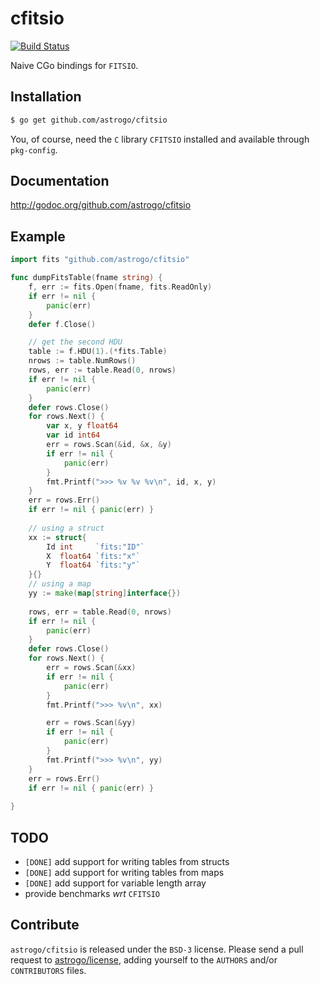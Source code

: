 cfitsio
=======

[![Build Status](https://drone.io/github.com/astrogo/cfitsio/status.png)](https://drone.io/github.com/astrogo/cfitsio/latest)

Naive CGo bindings for ``FITSIO``.

## Installation

```sh
$ go get github.com/astrogo/cfitsio
```

You, of course, need the ``C`` library ``CFITSIO`` installed and available through ``pkg-config``.

## Documentation

http://godoc.org/github.com/astrogo/cfitsio

## Example

```go
import fits "github.com/astrogo/cfitsio"

func dumpFitsTable(fname string) {
	f, err := fits.Open(fname, fits.ReadOnly)
	if err != nil {
		panic(err)
	}
	defer f.Close()

	// get the second HDU
	table := f.HDU(1).(*fits.Table)
	nrows := table.NumRows()
    rows, err := table.Read(0, nrows)
    if err != nil {
        panic(err)
    }
    defer rows.Close()
	for rows.Next() {
        var x, y float64
        var id int64
        err = rows.Scan(&id, &x, &y)
        if err != nil {
            panic(err)
        }
        fmt.Printf(">>> %v %v %v\n", id, x, y)
	}
    err = rows.Err()
    if err != nil { panic(err) }
    
    // using a struct
    xx := struct{
        Id int     `fits:"ID"`
        X  float64 `fits:"x"`
        Y  float64 `fits:"y"`
    }{}
    // using a map
    yy := make(map[string]interface{})
    
    rows, err = table.Read(0, nrows)
    if err != nil {
        panic(err)
    }
    defer rows.Close()
	for rows.Next() {
        err = rows.Scan(&xx)
        if err != nil {
            panic(err)
        }
        fmt.Printf(">>> %v\n", xx)

        err = rows.Scan(&yy)
        if err != nil {
            panic(err)
        }
        fmt.Printf(">>> %v\n", yy)
	}
    err = rows.Err()
    if err != nil { panic(err) }
    
}

```

## TODO

- ``[DONE]`` add support for writing tables from structs
- ``[DONE]`` add support for writing tables from maps
- ``[DONE]`` add support for variable length array
- provide benchmarks _wrt_ ``CFITSIO``

## Contribute

`astrogo/cfitsio` is released under the `BSD-3` license.
Please send a pull request to [astrogo/license](https://github.com/astrogo/license), adding
yourself to the `AUTHORS` and/or `CONTRIBUTORS` files.

